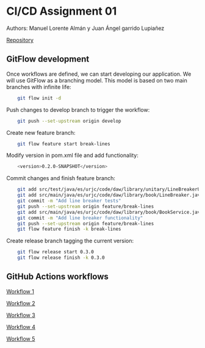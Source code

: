 # CI/CD Assignment 01

Authors: Manuel Lorente Almán y Juan Ángel garrido Lupiañez

[Repository](https://github.com/manulorente/mca-4.2-manuel.lorentea-juanangel.garridol-2023-ci)

## GitFlow development

Once workflows are defined, we can start developing our application. We will use GitFlow as a branching model. This model is based on two main branches with infinite life:

```sh
    git flow init -d
```

Push changes to develop branch to trigger the workflow:

```sh
    git push --set-upstream origin develop
```

Create new feature branch:

```sh
    git flow feature start break-lines
```  

Modify version in pom.xml file and add functionality:

```sh
    <version>0.2.0-SNAPSHOT</version>
```  

Commit changes and finish feature branch:

```sh
    git add src/test/java/es/urjc/code/daw/library/unitary/LineBreakerUnitaryTest.java 
    git add src/main/java/es/urjc/code/daw/library/book/LineBreaker.java
    git commit -m "Add line breaker tests"
    git push --set-upstream origin feature/break-lines
    git add src/main/java/es/urjc/code/daw/library/book/BookService.java
    git commit -m "Add line breaker functionality"
    git push --set-upstream origin feature/break-lines
    git flow feature finish -k break-lines
```  

Create release branch tagging the current version:

```sh
    git flow release start 0.3.0
    git flow release finish -k 0.3.0
```

## GitHub Actions workflows

[Workflow 1](https://github.com/manulorente/mca-4.2-manuel.lorentea-juanangel.garridol-2023-ci/actions/runs/5232297846)

[Workflow 2](https://github.com/manulorente/mca-4.2-manuel.lorentea-juanangel.garridol-2023-ci/actions/runs/5232343909)

[Workflow 3](https://github.com/manulorente/mca-4.2-manuel.lorentea-juanangel.garridol-2023-ci/actions/runs/5232217661)

[Workflow 4](https://github.com/manulorente/mca-4.2-manuel.lorentea-juanangel.garridol-2023-ci/actions/runs/5232439776)

[Workflow 5](https://github.com/manulorente/mca-4.2-manuel.lorentea-juanangel.garridol-2023-ci/actions/runs/5232235898)
